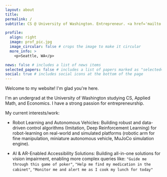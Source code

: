 ```yaml
---
layout: about
title:
permalink: /
subtitle: CS @ University of Washington. Entrepreneur. <a href='mailto:rishabh.oswal@outlook.com'>Email</a>.

profile:
  align: right
  image: prof_pic.jpg
  image_circular: false # crops the image to make it circular
  more_info: >
    <p>Seattle, WA</p>

news: false # includes a list of news items
selected_papers: false # includes a list of papers marked as "selected={true}"
social: true # includes social icons at the bottom of the page
---
```


Welcome to my website! I'm glad you're here.

I'm an undergrad at the University of Washington studying CS, Applied Math, and Economics. I have a strong passion for entrepreneurship.

My current interests/work:

- Robot Learning and Autonomous Vehicles: Building robust and data-driven control algorithms (Imitation, Deep Reinforcement Learning) for robot-learning on real-world and simulated platforms (robotic arm for fine manipulation, miniature autonomous vehicle, MuJoCo simulation engine).

- AI & AR-Enabled Accessibility Solutions: Building all-in-one solutions for vision impairment, enabling more complex queries like: ````"Guide me through this game of poker"````, ````"Help me find my medication in the cabinet"````, ````"Monitor me and alert me as I cook my lunch for today"```` 

<!-- I want to be building products at the forefront of AI, but something different than the thousands of ChatGPT wrapper startups that have come up in the past few years. Currently, my focus is on using AI and AR for accessibility for vision impairments. I want to develop the next generation of AR technology for vision impairment - specifically, an all-in-one wearable that will ultimately replace the need for human VA/PAs with advanced context-aware AI assistance. 

More complex queries like: ````"Guide me through this game of poker"````, ````"Help me find my medication in the cabinet"````, ````"Monitor me and alert me as I cook my lunch for today"```` should be a reality soon, and I want to be the one to build it. 

This website is a way for me to organize my thoughts publicly. -->

<!-- Write your biography here. Tell the world about yourself. Link to your favorite [subreddit](http://reddit.com). You can put a picture in, too. The code is already in, just name your picture `prof_pic.jpg` and put it in the `img/` folder.

Put your address / P.O. box / other info right below your picture. You can also disable any of these elements by editing `profile` property of the YAML header of your `_pages/about.md`. Edit `_bibliography/papers.bib` and Jekyll will render your [publications page](/al-folio/publications/) automatically.

Link to your social media connections, too. This theme is set up to use [Font Awesome icons](https://fontawesome.com/) and [Academicons](https://jpswalsh.github.io/academicons/), like the ones below. Add your Facebook, Twitter, LinkedIn, Google Scholar, or just disable all of them. -->
